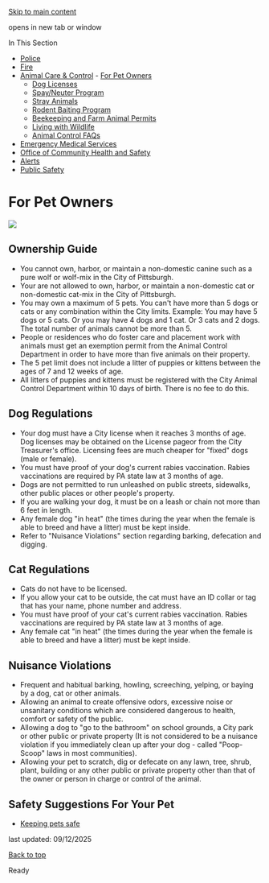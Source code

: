 [Skip to main content](https://www.pittsburghpa.gov/Safety/Animal-Care-Control/For-Pet-Owners#main-content)

opens in new tab or window

In This Section

- [Police](https://www.pittsburghpa.gov/Safety/Police)
- [Fire](https://www.pittsburghpa.gov/Safety/Fire)
- [Animal Care & Control](https://www.pittsburghpa.gov/Safety/Animal-Care-Control)  - [For Pet Owners](https://www.pittsburghpa.gov/Safety/Animal-Care-Control/For-Pet-Owners)
  - [Dog Licenses](https://www.pittsburghpa.gov/Safety/Animal-Care-Control/Dog-Licenses)
  - [Spay/Neuter Program](https://www.pittsburghpa.gov/Safety/Animal-Care-Control/SpayNeuter-Program)
  - [Stray Animals](https://www.pittsburghpa.gov/Safety/Animal-Care-Control/Stray-Animals)
  - [Rodent Baiting Program](https://www.pittsburghpa.gov/Safety/Animal-Care-Control/Rodent-Baiting-Program)
  - [Beekeeping and Farm Animal Permits](https://www.pittsburghpa.gov/Safety/Animal-Care-Control/Beekeeping-and-Farm-Animal-Permits)
  - [Living with Wildlife](https://www.pittsburghpa.gov/Safety/Animal-Care-Control/Living-with-Wildlife)
  - [Animal Control FAQs](https://www.pittsburghpa.gov/Safety/Animal-Care-Control/Animal-Control-FAQs)
- [Emergency Medical Services](https://www.pittsburghpa.gov/Safety/Emergency-Medical-Services)
- [Office of Community Health and Safety](https://www.pittsburghpa.gov/Safety/Office-of-Community-Health-and-Safety)
- [Alerts](https://www.pittsburghpa.gov/Safety/Alerts)
- [Public Safety](https://www.pittsburghpa.gov/Safety/Public-Safety)

# For Pet Owners

![](https://www.pittsburghpa.gov/files/assets/city/v/1/public-safety/images/animal-care-amp-control/owner.jpg)

## Ownership Guide

- You cannot own, harbor, or maintain a non-domestic canine such as a pure wolf or wolf-mix in the City of Pittsburgh.
- Your are not allowed to own, harbor, or maintain a non-domestic cat or non-domestic cat-mix in the City of Pittsburgh.
- You may own a maximum of 5 pets. You can't have more than 5 dogs or cats or any combination within the City limits. Example: You may have 5 dogs or 5 cats. Or you may have 4 dogs and 1 cat. Or 3 cats and 2 dogs. The total number of animals cannot be more than 5.
- People or residences who do foster care and placement work with animals must get an exemption permit from the Animal Control Department in order to have more than five animals on their property.
- The 5 pet limit does not include a litter of puppies or kittens between the ages of 7 and 12 weeks of age.
- All litters of puppies and kittens must be registered with the City Animal Control Department within 10 days of birth. There is no fee to do this.

## Dog Regulations

- Your dog must have a City license when it reaches 3 months of age. Dog licenses may be obtained on the License pageor from the City Treasurer's office. Licensing fees are much cheaper for "fixed" dogs (male or female).
- You must have proof of your dog's current rabies vaccination. Rabies vaccinations are required by PA state law at 3 months of age.
- Dogs are not permitted to run unleashed on public streets, sidewalks, other public places or other people's property.
- If you are walking your dog, it must be on a leash or chain not more than 6 feet in length.
- Any female dog "in heat" (the times during the year when the female is able to breed and have a litter) must be kept inside.
- Refer to "Nuisance Violations" section regarding barking, defecation and digging.

## Cat Regulations

- Cats do not have to be licensed.
- If you allow your cat to be outside, the cat must have an ID collar or tag that has your name, phone number and address.
- You must have proof of your cat's current rabies vaccination. Rabies vaccinations are required by PA state law at 3 months of age.
- Any female cat "in heat" (the times during the year when the female is able to breed and have a litter) must be kept inside.

## Nuisance Violations

- Frequent and habitual barking, howling, screeching, yelping, or baying by a dog, cat or other animals.
- Allowing an animal to create offensive odors, excessive noise or unsanitary conditions which are considered dangerous to health, comfort or safety of the public.
- Allowing a dog to "go to the bathroom" on school grounds, a City park or other public or private property (It is not considered to be a nuisance violation if you immediately clean up after your dog - called "Poop-Scoop" laws in most communities).
- Allowing your pet to scratch, dig or defecate on any lawn, tree, shrub, plant, building or any other public or private property other than that of the owner or person in charge or control of the animal.

## Safety Suggestions For Your Pet

- [Keeping pets safe](https://www.security.org/resources/keeping-pets-safe/)

last updated: 09/12/2025

[Back to top](https://www.pittsburghpa.gov/Safety/Animal-Care-Control/For-Pet-Owners#body-top)

Ready
